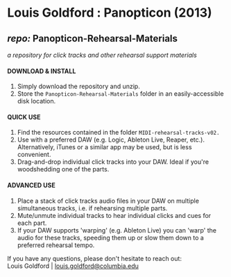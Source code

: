 # Louis Goldford : Panopticon (2013)  
## _repo:_ Panopticon-Rehearsal-Materials 
_a repository for click tracks and other rehearsal support materials_

#### DOWNLOAD & INSTALL 
1. Simply download the repository and unzip.  
2. Store the `Panopticon-Rehearsal-Materials` folder in an easily-accessible disk location.  

#### QUICK USE
1. Find the resources contained in the folder `MIDI-rehearsal-tracks-v02.`  
2. Use with a preferred DAW (e.g. Logic, Ableton Live, Reaper, etc.). Alternatively, iTunes or a similar app may be used, but is less convenient.  
3. Drag-and-drop individual click tracks into your DAW. Ideal if you're woodshedding one of the parts.  

#### ADVANCED USE
1. Place a stack of click tracks audio files in your DAW on multiple simultaneous tracks, i.e. if rehearsing multiple parts.  
2. Mute/unmute individual tracks to hear individual clicks and cues for each part.  
3. If your DAW supports 'warping' (e.g. Ableton Live) you can 'warp' the audio for these tracks, speeding them up or slow them down to a preferred rehearsal tempo.  

If you have any questions, please don't hesitate to reach out:  
Louis Goldford | louis.goldford@columbia.edu  
